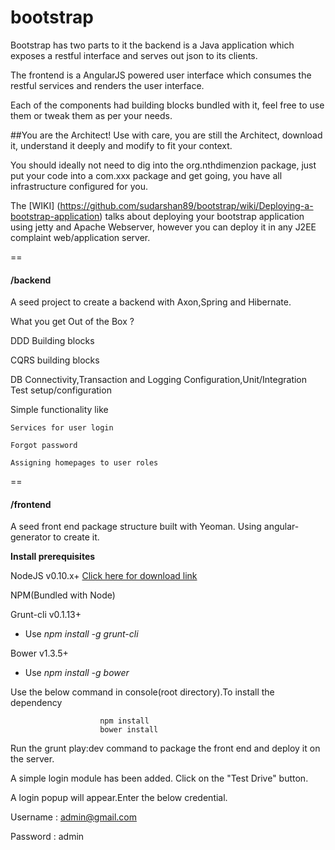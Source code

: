 bootstrap
==

Bootstrap has two parts to it the backend is a Java application which exposes a restful interface and serves out json to its clients.

The frontend is a AngularJS powered user interface which consumes the restful services and renders the user interface.

Each of the components had building blocks bundled with it, feel free to use them or tweak them as per your needs.

##You are the Architect!
Use with care, you are still the Architect, download it, understand it deeply and modify to fit your context.	

You should ideally not need to dig into the org.nthdimenzion package, just put your code into a com.xxx package and get going, you have all infrastructure configured for you.

The [WIKI] (https://github.com/sudarshan89/bootstrap/wiki/Deploying-a-bootstrap-application) talks about deploying your bootstrap application using jetty and Apache Webserver, however you can deploy it in any J2EE complaint web/application server.

==

#### /backend

A seed project to create a backend with Axon,Spring and Hibernate.

What you get Out of the Box ?

DDD Building blocks

CQRS building blocks

DB Connectivity,Transaction and Logging Configuration,Unit/Integration Test setup/configuration

Simple functionality like

	Services for user login
	
	Forgot password
	
	Assigning homepages to user roles
	
==
	
#### /frontend

 A seed front end package structure built with Yeoman. Using angular-generator to create it.

**Install prerequisites**

NodeJS v0.10.x+  [Click here for download link](http://nodejs.org/download/)

NPM(Bundled with Node)

Grunt-cli v0.1.13+

* Use _npm install -g grunt-cli_

Bower v1.3.5+

* Use _npm install -g bower_
 
 Use the below command in console(root directory).To install the dependency
 
						npm install
                        bower install
		
Run the grunt play:dev command to package the front end and deploy it on the server.
		
A simple login module has been added. Click on the "Test Drive" button.

A login popup will appear.Enter the below credential.

Username : admin@gmail.com

Password : admin


	

	

